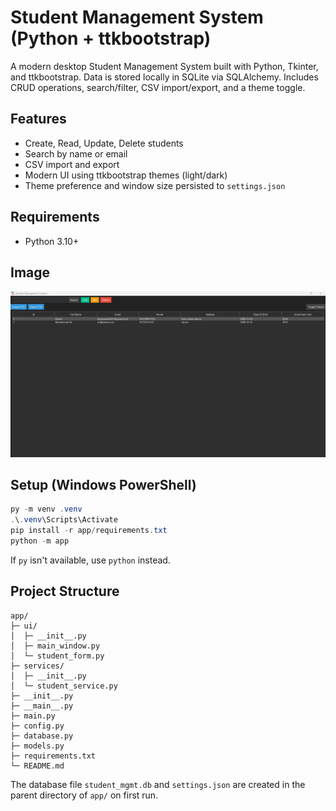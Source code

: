 # Student Management System (Python + ttkbootstrap)

A modern desktop Student Management System built with Python, Tkinter, and ttkbootstrap. Data is stored locally in SQLite via SQLAlchemy. Includes CRUD operations, search/filter, CSV import/export, and a theme toggle.

## Features

- Create, Read, Update, Delete students
- Search by name or email
- CSV import and export
- Modern UI using ttkbootstrap themes (light/dark)
- Theme preference and window size persisted to `settings.json`

## Requirements

- Python 3.10+

## Image
![My Logo](./src/image.png)
## Setup (Windows PowerShell)

```powershell
py -m venv .venv
.\.venv\Scripts\Activate
pip install -r app/requirements.txt
python -m app
```

If `py` isn't available, use `python` instead.

## Project Structure

```
app/
├─ ui/
│  ├─ __init__.py
│  ├─ main_window.py
│  └─ student_form.py
├─ services/
│  ├─ __init__.py
│  └─ student_service.py
├─ __init__.py
├─ __main__.py
├─ main.py
├─ config.py
├─ database.py
├─ models.py
├─ requirements.txt
└─ README.md
```

The database file `student_mgmt.db` and `settings.json` are created in the parent directory of `app/` on first run.


